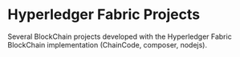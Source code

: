 # Hyperledger Fabric Projects
Several BlockChain projects developed with the Hyperledger Fabric BlockChain implementation (ChainCode, composer, nodejs).
